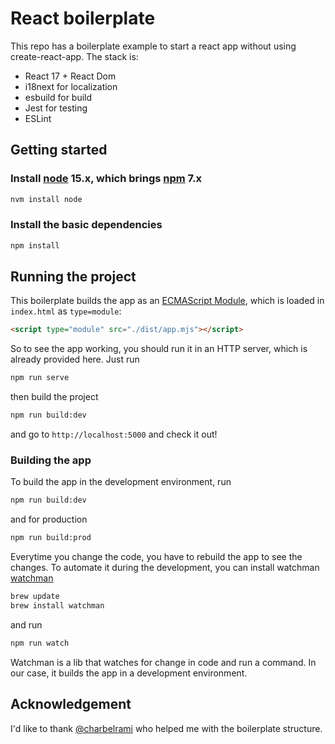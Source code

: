 # React boilerplate

This repo has a boilerplate example to start a react app without using create-react-app. The stack is:
- React 17 + React Dom
- i18next for localization
- esbuild for build
- Jest for testing
- ESLint

## Getting started

### Install [node](https://nodejs.org/) 15.x, which brings [npm](https://www.npmjs.com/) 7.x

```sh
nvm install node
```

### Install the basic dependencies

```sh
npm install
```

## Running the project

This boilerplate builds the app as an [ECMAScript Module](https://nodejs.org/api/esm.html), which is loaded in `index.html` as `type=module`:

```html
<script type="module" src="./dist/app.mjs"></script>
```

So to see the app working, you should run it in an HTTP server, which is already provided here. Just run

```sh
npm run serve
```

then build the project

```sh
npm run build:dev
```

and go to `http://localhost:5000` and check it out!

### Building the app

To build the app in the development environment, run

```sh
npm run build:dev
```

and for production

```sh
npm run build:prod
```

Everytime you change the code, you have to rebuild the app to see the changes. To automate it during the development, you can install watchman [watchman](https://facebook.github.io/watchman/)

```sh
brew update
brew install watchman
```

and run

```sh
npm run watch
```

Watchman is a lib that watches for change in code and run a command. In our case, it builds the app in a development environment.

## Acknowledgement

I'd like to thank [@charbelrami](https://github.com/charbelrami) who helped me with the boilerplate structure.
